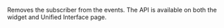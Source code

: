 Removes the subscriber from the events. The API is available on both the widget and Unified Interface page.
